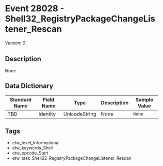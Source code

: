 # Event 28028 - Shell32_RegistryPackageChangeListener_Rescan
###### Version: 0

## Description
None

## Data Dictionary
|Standard Name|Field Name|Type|Description|Sample Value|
|---|---|---|---|---|
|TBD|Identity|UnicodeString|None|`None`|

## Tags
* etw_level_Informational
* etw_keywords_Shell
* etw_opcode_Start
* etw_task_Shell32_RegistryPackageChangeListener_Rescan